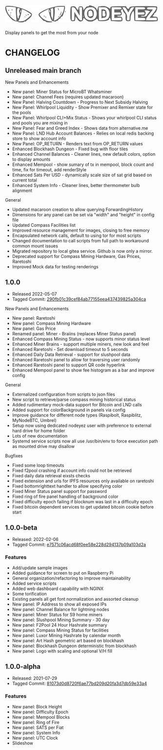 # ![Nodeyez](./images/nodeyez.svg)
Display panels to get the most from your node

# CHANGELOG

## Unreleased main branch

New Panels and Enhancements
- New panel: Miner Status for MicroBT Whatsminer
- New panel: Channel Fees (requires updated macaroon)
- New Panel: Halving Countdown - Progress to Next Subsidy Halving
- New Panel: Whirlpool Liquidity - Show Premixer and Remixer state for the pools
- New Panel: Whirlpool CLI+Mix Status - Shows your whirlpool CLI status and pools you are mixing in
- New Panel: Fear and Greed Index - Shows data from alternative.me
- New Panel: LND Hub Account Balances - Relies on local redis backing store to show account info
- New Panel: OP_RETURN - Renders text from OP_RETURN values
- Enhanced Blockhash Dungeon - Fixed bug with floor tiles
- Enhanced Channel Balances - Cleaner lines, new default colors, option to display amounts
- Enhanced Mempool - show sumary of tx in mempool, block count and time, fix for timeout, add renderStyle
- Enhanced Sats Per USD - dynamically scale size of sat grid based on current total
- Enhanced System Info - Cleaner lines, better thermometer bulb alignment

General
- Updated macaroon creation to allow querying ForwardingHistory
- Dimensions for any panel can be set via "width" and "height" in config file
- Updated Compass Facilities list
- Improved resource management for images, closing to free memory
- Encapsulated network calls, default to using tor for most scripts
- Changed documentation to call scripts from full path to workaround common mount issues
- Migrated repository to local gitea service. Github is now only a mirror.
- Deprecated support for Compass Mining Hardware, Gas Prices, Raretoshi
- Improved Mock data for testing renderings

## 1.0.0

- Released 2022-05-07
- Tagged Commit: [290fb01c39cef84ab77155eea437439825a304ca](./commit/290fb01c39cef84ab77155eea437439825a304ca)

New Panels and Enhancements
- New panel: Raretoshi
- New panel: Compass Mining Hardware
- New panel: Gas Price
- Renamed panel: Miner - Braiins (replaces Miner Status panel)
- Enhanced Compass Mining Status - now supports minor status level
- Enhanced Miner Brains - support multiple miners, new look and feel
- Enhanced Raretoshi - Set download timeout to 5 seconds
- Enhanced Daily Data Retrieval - support for slushpool data 
- Enhanced Raretoshi panel to allow for traversing user randomly
- Enhanced Raretoshi panel to support QR code hyperlink
- Enhanced Mempool panel to show fee histogram as a bar and improve config

General
- Externalized configuration from scripts to json files
- New script to retrieve/parse compass mining historical status
- Added rudimentary mock-data support for Bitcoin and LND calls
- Added support for colorBackground in panels via config
- Improve guidance for different node types (Raspibolt, Raspiblitz, MyNodeBTC, Umbrel)
- Setup now using dedicated nodeyez user with preference to external hard drive for home folder
- Lots of new documentation
- Systemd service scripts now all use /usr/bin/env to force execution path as mounted drive may disallow

Bugfixes
- Fixed some loop timeouts
- Fixed f2pool crashing if account info could not be retrieved
- Fixed daily data retrieval eixsts checks
- Fixed extension and urls for IPFS resources only available on raretoshi
- Fixed bottomrighttext handler to allow specifying color
- Fixed Miner Status panel support for password
- Fixed ring of fire panel handling of background color
- Fixed difficulty epoch failing if blocknum was last in a difficulty epoch
- Fixed bitcoin dependent services to get updated bitcoin cookie before start

## 1.0.0-beta

- Released: 2022-02-06
- Tagged Commit: [e7571c06acd68f0ee58e228d294137b09a103d2a](./commit/e7571c06acd68f0ee58e228d294137b09a103d2a)

### Features
- Add/update sample images
- Added guidance for screen to put on Raspberry Pi
- General organization/refactoring to improve maintainability
- Added service scripts
- Added web dashboard capability with NGINX
- Some torification
- Existing panels all get font normalization and assorted cleanup
- New panel: IP Address to show all exposed IPs
- New panel: Channel Balance for lightning nodes
- New panel: Miner Status for S9 home miners
- New panel: Slushpool Mining Summary - 30 day
- New panel: F2Pool 24 Hour Hashrate summary
- New panel: Compass Mining Status for facilities
- New panel: Luxor Mining Hashrate by calendar month
- New panel: Art Hash geometric art based on blockhash
- New panel: Blockhash Dungeon deterministic from blockhash
- New panel: Logo with scaling and optional V/H fill

## 1.0.0-alpha

- Released: 2021-07-29
- Tagged Commit: [81073d0d8720f6ae77bd209d20fa3d7db59e33a4](./commit/81073d0d8720f6ae77bd209d20fa3d7db59e33a4)

### Features
- New panel: Block Height
- New panel: Difficulty Epoch
- New panel: Mempool Blocks
- New panel: Ring of Fire
- New panel: SATS per Fiat
- New panel: System Info
- New panel: UTC Clock
- Slideshow
